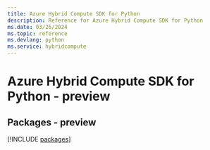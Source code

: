 ```yaml
---
title: Azure Hybrid Compute SDK for Python
description: Reference for Azure Hybrid Compute SDK for Python
ms.date: 03/26/2024
ms.topic: reference
ms.devlang: python
ms.service: hybridcompute
---
```

# Azure Hybrid Compute SDK for Python - preview
## Packages - preview
[!INCLUDE [packages](hybrid-compute-index.md)]